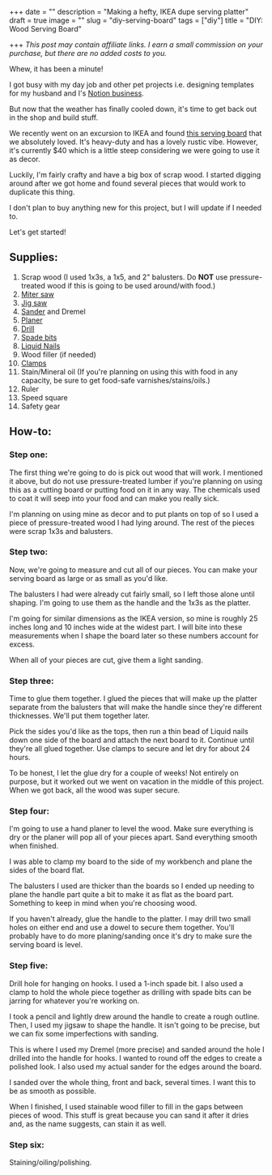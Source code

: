+++
date = ""
description = "Making a hefty, IKEA dupe serving platter"
draft = true
image = ""
slug = "diy-serving-board"
tags = ["diy"]
title = "DIY: Wood Serving Board"

+++
_This post may contain affiliate links. I earn a small commission on your purchase, but there are no added costs to you._

Whew, it has been a minute!

I got busy with my day job and other pet projects i.e. designing templates for my husband and I's [Notion business](https://nicklafferty.gumroad.com/).

But now that the weather has finally cooled down, it's time to get back out in the shop and build stuff.

We recently went on an excursion to IKEA and found [this serving board](https://www.ikea.com/us/en/p/artistisk-cutting-board-oak-80511083/) that we absolutely loved. It's heavy-duty and has a lovely rustic vibe. However, it's currently $40 which is a little steep considering we were going to use it as decor.

Luckily, I'm fairly crafty and have a big box of scrap wood. I started digging around after we got home and found several pieces that would work to duplicate this thing.

I don't plan to buy anything new for this project, but I will update if I needed to.

Let's get started!

## Supplies:

 1. Scrap wood (I used 1x3s, a 1x5, and 2" balusters. Do **NOT** use pressure-treated wood if this is going to be used around/with food.)
 2. [Miter saw](https://amzn.to/3PuX7Wd)
 3. [Jig saw](https://amzn.to/3W2R39Q)
 4. [Sander](https://amzn.to/3j5T2fg) and Dremel
 5. [Planer](https://amzn.to/3BE3Kjo)
 6. [Drill](https://amzn.to/3HFH6eo)
 7. [Spade bits](https://amzn.to/3FtBfWR)
 8. [Liquid Nails](https://amzn.to/3HC3MvR)
 9. Wood filler (if needed)
10. [Clamps](https://amzn.to/3WDEkL1)
11. Stain/Mineral oil (If you're planning on using this with food in any capacity, be sure to get food-safe varnishes/stains/oils.)
12. Ruler
13. Speed square
14. Safety gear

## How-to:

### Step one:

The first thing we're going to do is pick out wood that will work. I mentioned it above, but do not use pressure-treated lumber if you're planning on using this as a cutting board or putting food on it in any way. The chemicals used to coat it will seep into your food and can make you really sick.

I'm planning on using mine as decor and to put plants on top of so I used a piece of pressure-treated wood I had lying around. The rest of the pieces were scrap 1x3s and balusters.

### Step two:

Now, we're going to measure and cut all of our pieces. You can make your serving board as large or as small as you'd like.

The balusters I had were already cut fairly small, so I left those alone until shaping. I'm going to use them as the handle and the 1x3s as the platter.

I'm going for similar dimensions as the IKEA version, so mine is roughly 25 inches long and 10 inches wide at the widest part. I will bite into these measurements when I shape the board later so these numbers account for excess.

When all of your pieces are cut, give them a light sanding.

### Step three:

Time to glue them together. I glued the pieces that will make up the platter separate from the balusters that will make the handle since they're different thicknesses. We'll put them together later.

Pick the sides you'd like as the tops, then run a thin bead of Liquid nails down one side of the board and attach the next board to it. Continue until they're all glued together. Use clamps to secure and let dry for about 24 hours.

To be honest, I let the glue dry for a couple of weeks! Not entirely on purpose, but it worked out we went on vacation in the middle of this project. When we got back, all the wood was super secure.

### Step four:

I'm going to use a hand planer to level the wood. Make sure everything is dry or the planer will pop all of your pieces apart. Sand everything smooth when finished.

I was able to clamp my board to the side of my workbench and plane the sides of the board flat.

The balusters I used are thicker than the boards so I ended up needing to plane the handle part quite a bit to make it as flat as the board part. Something to keep in mind when you're choosing wood.

If you haven't already, glue the handle to the platter. I may drill two small holes on either end and use a dowel to secure them together. You'll probably have to do more planing/sanding once it's dry to make sure the serving board is level.

### Step five:

Drill hole for hanging on hooks. I used a 1-inch spade bit. I also used a clamp to hold the whole piece together as drilling with spade bits can be jarring for whatever you're working on.

I took a pencil and lightly drew around the handle to create a rough outline. Then, I used my jigsaw to shape the handle. It isn't going to be precise, but we can fix some imperfections with sanding.

This is where I used my Dremel (more precise) and sanded around the hole I drilled into the handle for hooks. I wanted to round off the edges to create a polished look. I also used my actual sander for the edges around the board.

I sanded over the whole thing, front and back, several times. I want this to be as smooth as possible.

When I finished, I used stainable wood filler to fill in the gaps between pieces of wood. This stuff is great because you can sand it after it dries and, as the name suggests, can stain it as well.

### Step six:

Staining/oiling/polishing.